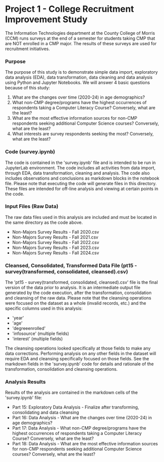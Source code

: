 # Project 1 - College Recruitment Improvement Study  
 The Information Technologies department at the County College of Morris (CCM) runs surveys at the end of a semester for students taking CMP that are NOT enrolled in a CMP major. The results of these surveys are used for recruitment initiatives.  

### Purpose  
The purpose of this study is to demonstrate simple data import, exploratory data analysis (EDA), data transformation, data cleaning and data analysis using Python and Jupyter Notebooks. We will answer 4 basic questions because of this study:  
1. What are the changes over time (2020-24) in age demographics?  
2. What non-CMP degree/programs have the highest occurrences of respondents taking a Computer Literacy Course? Conversely, what are the least?  
3. What are the most effective information sources for non-CMP respondents seeking additional Computer Science courses? Conversely, what are the least?  
4. What interests are survey respondents seeking the most? Conversely, what are the least?  

### Code (survey.ipynb)  
The code is contained in the 'survey.ipynb' file and is intended to be run in JupyterLab environment. The code includes all activities from data import, through EDA, data transformation, cleaning and analysis. The code also includes observations and conclusions as markdown blocks in the notebook file. Please note that executing the code will generate files in this directory. These files are intended for off-line analysis and viewing at certain points in the code.  

### Input Files (Raw Data)  
The raw data files used in this analysis are included and must be located in the same directory as the code above.  
* Non-Majors Survey Results - Fall 2020.csv  
* Non-Majors Survey Results - Fall 2021.csv  
* Non-Majors Survey Results - Fall 2022.csv  
* Non-Majors Survey Results - Fall 2023.csv  
* Non-Majors Survey Results - Fall 2024.csv  

### Cleansed, Consolidated, Transformed Data File (pt15 - survey(transformed, consolidated, cleansed).csv)  
The 'pt15 - survey(transformed, consolidated, cleansed).csv' file is the final version of the data prior to analysis. It is an intermediate output file generated by the code execution, after the transformation, consolidation and cleansing of the raw data. Please note that the cleansing operations were focused on the dataset as a whole (invalid records, etc.) and the specific columns used in this analysis:  
* 'year'  
* 'age'  
* 'degreeenrolled'  
* 'infosource' (multiple fields)  
* 'interest' (multiple fields)  

The cleansing operations looked specifically at those fields to make any data corrections. Performing analysis on any other fields in the dataset will require EDA and cleansing specifically focused on those fields. See the markdown fields in the 'survey.ipynb' code for details and rationale of the transformation, consolidation and cleansing operations.  

### Analysis Results  
Results of the analysis are contained in the markdown cells of the 'survey.ipynb' file:
* Part 15: Exploratory Data Analysis - Finalize after transforming, consolidating and data cleansing  
* Part 16: Data Analysis - What are the changes over time (2020-24) in age demographics?  
* Part 17: Data Analysis - What non-CMP degree/programs have the highest occurrences of respondents taking a Computer Literacy Course? Conversely, what are the least? 
* Part 18: Data Analysis - What are the most effective information sources for non-CMP respondents seeking additional Computer Science courses? Conversely, what are the least?  
